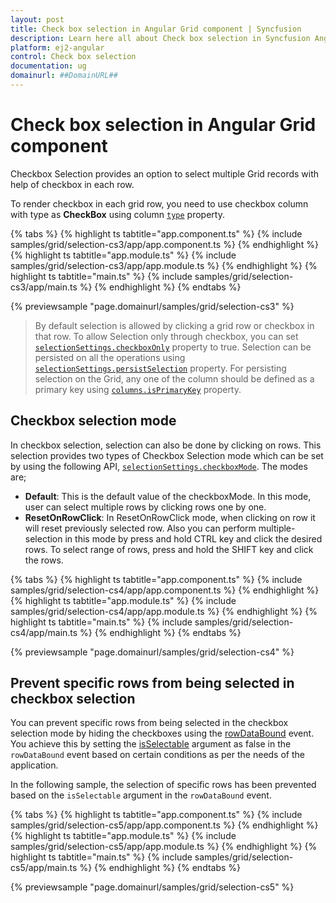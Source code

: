 ```yaml
---
layout: post
title: Check box selection in Angular Grid component | Syncfusion
description: Learn here all about Check box selection in Syncfusion Angular Grid component of Syncfusion Essential JS 2 and more.
platform: ej2-angular
control: Check box selection 
documentation: ug
domainurl: ##DomainURL##
---
```


# Check box selection in Angular Grid component

Checkbox Selection provides an option to select multiple Grid records with help of checkbox in each row.

To render checkbox in each grid row, you need to use checkbox column with type as **CheckBox** using column [`type`](https://ej2.syncfusion.com/angular/documentation/api/grid/column/#type) property.

{% tabs %}
{% highlight ts tabtitle="app.component.ts" %}
{% include samples/grid/selection-cs3/app/app.component.ts %}
{% endhighlight %}
{% highlight ts tabtitle="app.module.ts" %}
{% include samples/grid/selection-cs3/app/app.module.ts %}
{% endhighlight %}
{% highlight ts tabtitle="main.ts" %}
{% include samples/grid/selection-cs3/app/main.ts %}
{% endhighlight %}
{% endtabs %}
  
{% previewsample "page.domainurl/samples/grid/selection-cs3" %}

> By default selection is allowed by clicking a grid row or checkbox in that row. To allow Selection only through checkbox, you can set [`selectionSettings.checkboxOnly`](https://ej2.syncfusion.com/angular/documentation/api/grid/selectionSettings/#checkboxonly) property to true.
> Selection can be persisted on all the operations using [`selectionSettings.persistSelection`](https://ej2.syncfusion.com/angular/documentation/api/grid/selectionSettings/#persistselection) property. For persisting selection on the Grid, any one of the column should be defined as a primary key using [`columns.isPrimaryKey`](https://ej2.syncfusion.com/angular/documentation/api/grid/column/#isprimarykey) property.

## Checkbox selection mode

In checkbox selection, selection can also be done by clicking on rows. This selection provides two types of Checkbox Selection mode which can be set by using the following API, [`selectionSettings.checkboxMode`](https://ej2.syncfusion.com/angular/documentation/api/grid/selectionSettings/#checkboxmode). The modes are;

* **Default**: This is the default value of the checkboxMode. In this mode, user can select multiple rows by clicking rows one by one.
* **ResetOnRowClick**: In ResetOnRowClick mode, when clicking on row it will reset previously selected row. Also you can perform multiple-selection in this mode by press and hold CTRL key and click the desired rows. To select range of rows, press and hold the SHIFT key and click the rows.

{% tabs %}
{% highlight ts tabtitle="app.component.ts" %}
{% include samples/grid/selection-cs4/app/app.component.ts %}
{% endhighlight %}
{% highlight ts tabtitle="app.module.ts" %}
{% include samples/grid/selection-cs4/app/app.module.ts %}
{% endhighlight %}
{% highlight ts tabtitle="main.ts" %}
{% include samples/grid/selection-cs4/app/main.ts %}
{% endhighlight %}
{% endtabs %}
  
{% previewsample "page.domainurl/samples/grid/selection-cs4" %}

## Prevent specific rows from being selected in checkbox selection

You can prevent specific rows from being selected in the checkbox selection mode by hiding the checkboxes using the [rowDataBound](https://ej2.syncfusion.com/angular/documentation/api/grid/#rowdatabound) event. You achieve this by setting the [isSelectable](https://ej2.syncfusion.com/angular/documentation/api/grid/rowDataBoundEventArgs/#isselectable) argument as false in the `rowDataBound` event based on certain conditions as per the needs of the application.

In the following sample, the selection of specific rows has been prevented based on the `isSelectable` argument in the `rowDataBound` event.

{% tabs %}
{% highlight ts tabtitle="app.component.ts" %}
{% include samples/grid/selection-cs5/app/app.component.ts %}
{% endhighlight %}
{% highlight ts tabtitle="app.module.ts" %}
{% include samples/grid/selection-cs5/app/app.module.ts %}
{% endhighlight %}
{% highlight ts tabtitle="main.ts" %}
{% include samples/grid/selection-cs5/app/main.ts %}
{% endhighlight %}
{% endtabs %}
  
{% previewsample "page.domainurl/samples/grid/selection-cs5" %}